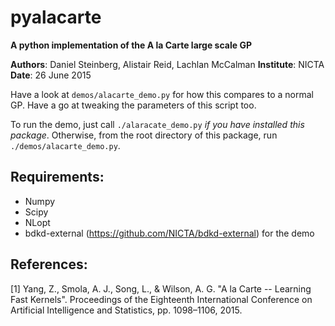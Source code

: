 pyalacarte 
==========
**A python implementation of the A la Carte large scale GP**

**Authors**: Daniel Steinberg, Alistair Reid, Lachlan McCalman
**Institute**: NICTA
**Date**: 26 June 2015

Have a look at `demos/alacarte_demo.py` for how this compares to a normal GP.
Have a go at tweaking the parameters of this script too.

To run the demo, just call `./alaracate_demo.py` *if you have installed this
package*. Otherwise, from the root directory of this package, run
`./demos/alacarte_demo.py`.

## Requirements:
- Numpy
- Scipy
- NLopt
- bdkd-external (https://github.com/NICTA/bdkd-external) for the demo


## References:

[1] Yang, Z., Smola, A. J., Song, L., & Wilson, A. G. "A la Carte -- Learning 
    Fast Kernels". Proceedings of the Eighteenth International Conference on
    Artificial Intelligence and Statistics, pp. 1098–1106, 2015.
